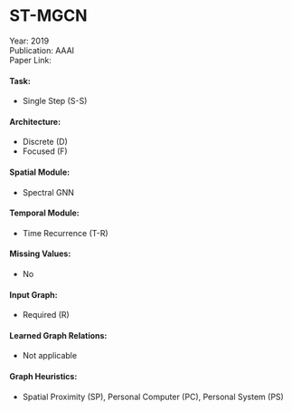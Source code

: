 # ST-MGCN

Year: 2019  
Publication: AAAI  
Paper Link:

#### Task:

- Single Step (S-S)

#### Architecture:

- Discrete (D)
- Focused (F)

#### Spatial Module:

- Spectral GNN

#### Temporal Module:

- Time Recurrence (T-R)

#### Missing Values:

- No

#### Input Graph:

- Required (R)

#### Learned Graph Relations:

- Not applicable

#### Graph Heuristics:

- Spatial Proximity (SP), Personal Computer (PC), Personal System (PS)
